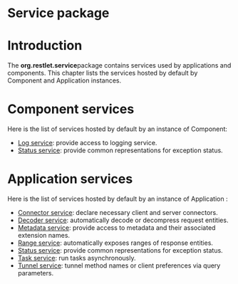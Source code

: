 Service package
===============

Introduction
============

The **org.restlet.service**package contains services used by
applications and components. This chapter lists the services hosted by
default by Component and Application instances.

Component services
==================

Here is the list of services hosted by default by an instance of
Component:

-   [Log service](log "Log service"): provide access to logging service.
-   [Status service](status "Status service"): provide common representations for exception status.

Application services
====================

Here is the list of services hosted by default by an instance of
Application :

-   [Connector service](connector "Connector service"): declare necessary client and server connectors.
-   [Decoder service](decoder "Decoder service"): automatically decode or decompress request entities.
-   [Metadata service](metadata "Metadata service"): provide access to metadata and their associated extension names.
-   [Range service](range "Range service"): automatically exposes ranges of response entities.
-   [Status service](status "Status service"): provide common representations for exception status.
-   [Task service](task "Task service"): run tasks asynchronously.
-   [Tunnel service](tunnel "Tunnel service"): tunnel method names or client preferences via query parameters.

